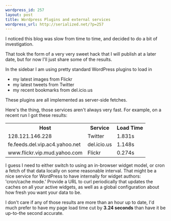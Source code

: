 ```yaml
--- 
wordpress_id: 257
layout: post
title: Wordpress Plugins and external services
wordpress_url: http://serialized.net/?p=257
---
```

I noticed this blog was slow from time to time, and decided to do a bit of investigation.

That took the form of a very very sweet hack that I will publish at a later date, but for now I'll just share some of the results.

In the sidebar I am using pretty standard WordPress plugins to load in
<ul>
<li>my latest images from Flickr</li>
<li>my latest tweets from Twitter</li>
<li>my recent bookmarks from del.icio.us</li>
</ul>

These plugins are all implemented as server-side fetches.

Here's the thing, those services aren't always very fast. For example, on a recent run I got these results:

<table>
<tr><th>Host</th><th>Service</th><th>Load Time</th></tr>
<tr><td>128.121.146.228</td><td>Twitter</td><td>1.831s</td></tr>
<tr><td>fe.feeds.del.vip.ac4.yahoo.net</td><td>del.icio.us</td><td>1.148s</td></tr>
<tr><td>www.flickr.vip.mud.yahoo.com</td><td>Flickr</td><td>0.274s</td></tr>
</table>

I guess I need to either switch to using an in-browser widget model, or cron a fetch of that data locally on some reasonable interval. That might be a nice service for WordPress to have internally for widget authors: 'cron/cache mode.' Provide a URL to curl periodically that updates the caches on all your active widgets, as well as a global configuration about how fresh you want your data to be.

I don't care if any of those results are more than an hour up to date, I'd much prefer to have my page load time cut by <b>3.24 seconds</b> than have it be up-to-the second accurate.
